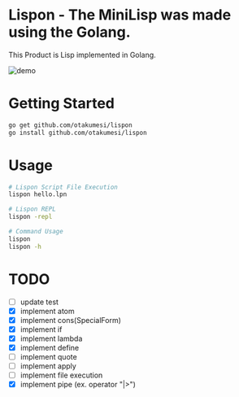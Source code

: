 # Lispon - The MiniLisp was made using the Golang.

This Product is Lisp implemented in Golang.

![demo](https://raw.githubusercontent.com/otakumesi/lispon/master/lispon.gif "lisponDemo")

# Getting Started

```sh
go get github.com/otakumesi/lispon
go install github.com/otakumesi/lispon
```

# Usage
```sh
# Lispon Script File Execution
lispon hello.lpn

# Lispon REPL
lispon -repl

# Command Usage
lispon
lispon -h
```

# TODO
- [ ] update test
- [X] implement atom
- [X] implement cons(SpecialForm)
- [X] implement if
- [X] implement lambda
- [X] implement define
- [ ] implement quote
- [ ] implement apply
- [ ] implement file execution
- [X] implement pipe (ex. operator "|>")
